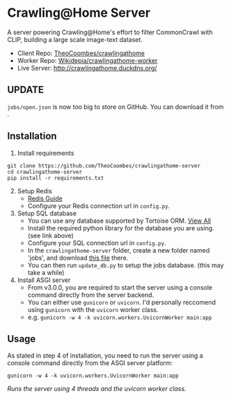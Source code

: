 # Crawling@Home Server
A server powering Crawling@Home's effort to filter CommonCrawl with CLIP, building a large scale image-text dataset.
* Client Repo: [TheoCoombes/crawlingathome](https://github.com/TheoCoombes/crawlingathome)
* Worker Repo: [Wikidepia/crawlingathome-worker](https://github.com/Wikidepia/crawlingathome-worker)
* Live Server: http://crawlingathome.duckdns.org/

## UPDATE
`jobs/open.json` is now too big to store on GitHub. You can download it from .

## Installation
1. Install requirements
```
git clone https://github.com/TheoCoombes/crawlingathome-server
cd crawlingathome-server
pip install -r requirements.txt
```
2. Setup Redis
   - [Redis Guide](https://www.digitalocean.com/community/tutorials/how-to-install-and-secure-redis-on-ubuntu-20-04)
   - Configure your Redis connection url in `config.py`.
3. Setup SQL database
   - You can use any database supported by Tortoise ORM. [View All](https://tortoise-orm.readthedocs.io/en/latest/#pluggable-database-backends)
   - Install the required python library for the database you are using. (see link above)
   - Configure your SQL connection url in `config.py`.
   - In the `crawlingathome-server` folder, create a new folder named 'jobs', and download [this file](https://drive.google.com/file/d/1YiKlmisVJf1ngJv1weRFEaZrt74FSCbH/view?usp=sharing) there.
   - You can then run `update_db.py` to setup the jobs database. (this may take a while)
4. Install ASGI server
   - From v3.0.0, you are required to start the server using a console command directly from the server backend.
   - You can either use `gunicorn` or `uvicorn`. I'd personally reccomend using `gunicorn` with the `uvicorn` worker class.
   - e.g. `gunicorn -w 4 -k uvicorn.workers.UvicornWorker main:app`


## Usage
As stated in step 4 of installation, you need to run the server using a console command directly from the ASGI server platform:
```
gunicorn -w 4 -k uvicorn.workers.UvicornWorker main:app
```
*Runs the server using 4 threads and the uvicorn worker class.*
